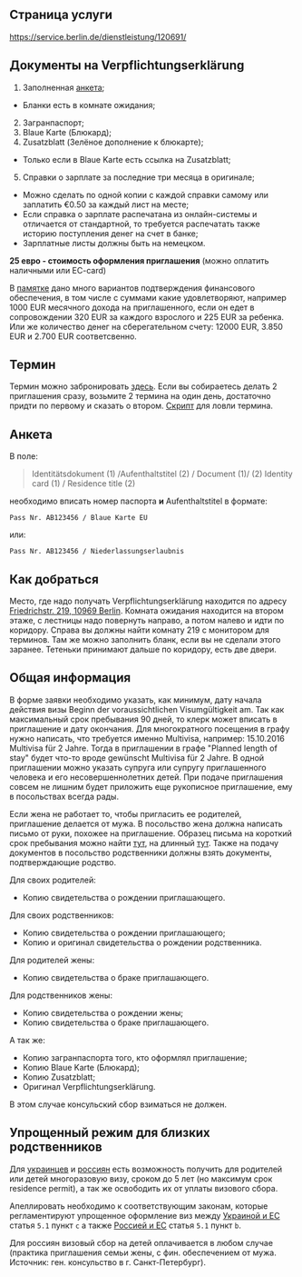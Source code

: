 ## Страница услуги

https://service.berlin.de/dienstleistung/120691/

## Документы на Verpflichtungserklärung

1. Заполненная [анкета](https://www.berlin.de/labo/_assets/buergerdienste/angaben_zur_verpflichtungserklaerung.pdf);
  * Бланки есть в комнате ожидания;
2. Загранпаспорт;
3. Blaue Karte (Блюкард);
4. Zusatzblatt (Зелёное дополнение к блюкарте);
  * Только если в Blaue Karte есть ссылка на Zusatzblatt;
5. Справки о зарплате за последние три месяца в оригинале;
  * Можно сделать по одной копии с каждой справки самому или заплатить €0.50 за каждый лист на месте;
  * Если справка о зарплате распечатана из онлайн-системы и отличается от стандартной, то требуется распечатать также историю поступления денег на счет в банке;
  * Зарплатные листы должны быть на немецком.

**25 евро - стоимость оформления приглашения** (можно оплатить наличными или EC-card)

В [памятке](https://www.berlin.de/labo/willkommen-in-berlin/dienstleistungen/service.246503.php/dienstleistung/120691/pdf/) дано много вариантов подтверждения финансового обеспечения, в том числе с суммами какие удовлетворяют, например 1000 EUR месячного дохода на приглашенного, если он едет в сопровождении 320 EUR за каждого взрослого и 225 EUR за ребенка. Или же количество денег на сберегательном счету: 12000 EUR, 3.850 EUR и 2.700 EUR соответсвенно.

## Термин

Термин можно забронировать [здесь](https://service.berlin.de/terminvereinbarung/termin/tag.php?termin=1&dienstleister=121918&anliegen[]=120691&herkunft=1).
Если вы собираетесь делать 2 приглашения сразу, возьмите 2 термина на один день, достаточно придти по первому и сказать о втором.
[Скрипт](https://gist.github.com/globalundo/b0e8f88f110cc54fdb71) для ловли термина.

## Анкета

В поле:

> Identitätsdokument (1) /Aufenthaltstitel (2) / Document (1)/ (2) Identity card (1) / Residence title (2)

необходимо вписать номер паспорта **и** Aufenthaltstitel в формате:

`Pass Nr. AB123456 / Blaue Karte EU`

или:

`Pass Nr. AB123456 / Niederlassungserlaubnis`

## Как добраться

Место, где надо получать Verpflichtungserklärung находится по адресу [Friedrichstr. 219, 10969 Berlin](https://goo.gl/maps/rvUhjXvvmGT2). Комната ожидания находится на втором этаже, с лестницы надо повернуть направо, а потом налево и идти по коридору. Справа вы должны найти комнату 219 с монитором для терминов. Там же можно заполнить бланк, если вы не сделали этого заранее. Тетеньки принимают дальше по коридору, есть две двери.

## Общая информация

В форме заявки необходимо указать, как минимум, дату начала действия визы Beginn der voraussichtlichen Visumgültigkeit am.
Так как максимальный срок пребывания 90 дней, то клерк может вписать в приглашение и дату окончания. Для многократного посещения в графу нужно написать, что требуется именно Multivisa, например: 15.10.2016 Multivisa für 2 Jahre. Тогда в приглашении в графе "Planned length of stay" будет что-то вроде gewünscht Multivisa für 2 Jahre.
В одной приглашении можно указать супруга или супругу приглашенного человека и его несовершеннолетних детей.
При подаче приглашения совсем не лишним будет приложить еще рукописное приглашение, ему в посольствах всегда рады.

Если жена не работает то, чтобы пригласить ее родителей, приглашение делается от мужа. В посольство жена должна написать письмо от руки, похожее на приглашение. Образец письма на короткий срок пребывания можно найти [тут](https://github.com/ewgRa/de_faq/blob/master/files/Einladung%20(short%20term).docx?raw=true), на длинный [тут](https://github.com/ewgRa/de_faq/blob/master/files/Einladung%20(long%20term).docx?raw=true).
Также на подачу документов в посольство родственники должны взять документы, подтверждающие родство.

Для своих родителей:
- Копию свидетельства о рождении приглашающего.

Для своих родственников:
- Копию свидетельства о рождении приглашающего;
- Копию и оригинал свидетельства о рождении родственника.

Для родителей жены:
- Копию свидетельства о браке приглашающего.

Для родственников жены:
- Копию свидетельства о рождении жены;
- Копию свидетельства о браке приглашающего.

А так же:
- Копию загранпаспорта того, кто оформлял приглашение;
- Копию Blaue Karte (Блюкард);
- Копию Zusatzblatt;
- Оригинал Verpflichtungserklärung.

В этом случае консульский сбор взиматься не должен.

## Упрощенный режим для близких родственников

Для [украинцев](http://www.kiew.diplo.de/Vertretung/kiew/uk/05/Visa/Antragstellungen/Gebuehr.html) и [россиян](http://www.germania.diplo.de/contentblob/4227270/Daten/4271962/besuchsreisen_nahe_verwandte.pdf) есть возможность получить для родителей или детей многоразовую визу, сроком до 5 лет (но максимум срок residence permit), а так же освободить их от уплаты визового сбора. 

Апеллировать необходимо к соответствующим законам, которые регламентируют упрощенное оформление виз между [Украиной и ЕС](http://eur-lex.europa.eu/legal-content/DE/TXT/?uri=uriserv:OJ.L_.2007.332.01.0066.01.DEU) статья `5.1` пункт `с` а также [Россией и ЕС](http://eur-lex.europa.eu/legal-content/DE/TXT/PDF/?uri=CELEX:22007A0517(01)&from=DE) статья `5.1` пункт `b`.

Для россиян визовый сбор на детей оплачивается в любом случае (практика приглашения семьи жены, с фин. обеспечением от мужа. Источник: ген. консульство в г. Санкт-Петербург).

